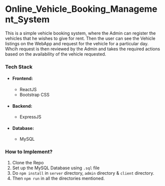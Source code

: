 # Online_Vehicle_Booking_Management_System

This is a simple vehicle booking system, where the Admin can register the vehicles that he wishes to give for rent. Then the user can see the Vehicle listings on the WebApp and request for the vehicle for a particular day. Whcih request is then reviewed by the Admin and takes the required actions based on the availability of the vehicle requested.

### Tech Stack

- #### Frontend:
    - ReactJS
    - Bootstrap CSS

- #### Backend:
    - ExpressJS

- #### Database:
    - MySQL


### How to Implement?

1. Clone the Repo
2. Set up the MySQL Database using `.sql` file
3. Do `npm install` in `server` directory, `admin` directory & `client` directory.
4. Then `npm run` in all the directories mentioned.